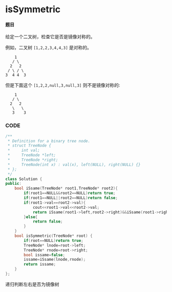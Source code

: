 # isSymmetric


#### 题目

给定一个二叉树，检查它是否是镜像对称的。

例如，二叉树 `[1,2,2,3,4,4,3]` 是对称的。

```
    1
   / \
  2   2
 / \ / \
3  4 4  3
```

但是下面这个 `[1,2,2,null,3,null,3]` 则不是镜像对称的:

```
    1
   / \
  2   2
   \   \
   3    3
```



### CODE
```c++
/**
 * Definition for a binary tree node.
 * struct TreeNode {
 *     int val;
 *     TreeNode *left;
 *     TreeNode *right;
 *     TreeNode(int x) : val(x), left(NULL), right(NULL) {}
 * };
 */
class Solution {
public:
    bool iSsame(TreeNode* root1,TreeNode* root2){
        if(root1==NULL&&root2==NULL)return true;
        if(root1==NULL||root2==NULL)return false;
        if(root1->val==root2->val){
            cout<<root1->val<<root2->val;
            return iSsame(root1->left,root2->right)&&iSsame(root1->right,root2->left);
        }else{
            return false;
        }
    }
    bool isSymmetric(TreeNode* root) {
        if(root==NULL)return true;
        TreeNode* lnode=root->left;
        TreeNode* rnode=root->right;
        bool issame=false;
        issame=iSsame(lnode,rnode);
        return issame;
    }
};
```

递归判断左右是否为镜像树
